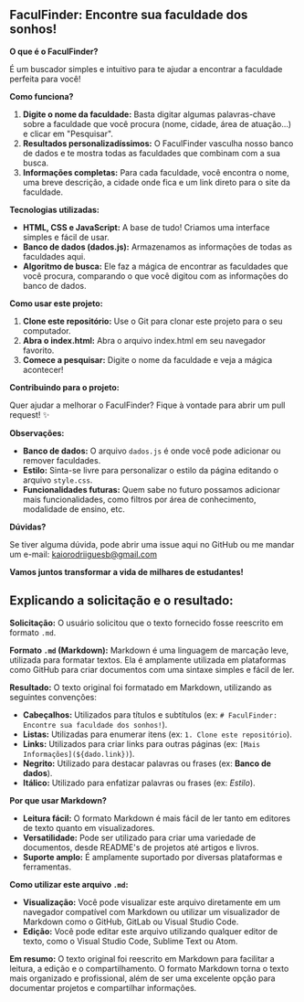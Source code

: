 ## FaculFinder: Encontre sua faculdade dos sonhos!

**O que é o FaculFinder?**

É um buscador simples e intuitivo para te ajudar a encontrar a faculdade perfeita para você! 

**Como funciona?**

1. **Digite o nome da faculdade:** Basta digitar algumas palavras-chave sobre a faculdade que você procura (nome, cidade, área de atuação...) e clicar em "Pesquisar".
2. **Resultados personalizadíssimos:** O FaculFinder vasculha nosso banco de dados e te mostra todas as faculdades que combinam com a sua busca.
3. **Informações completas:** Para cada faculdade, você encontra o nome, uma breve descrição, a cidade onde fica e um link direto para o site da faculdade.

**Tecnologias utilizadas:**

* **HTML, CSS e JavaScript:** A base de tudo! Criamos uma interface simples e fácil de usar.
* **Banco de dados (dados.js):** Armazenamos as informações de todas as faculdades aqui.
* **Algoritmo de busca:** Ele faz a mágica de encontrar as faculdades que você procura, comparando o que você digitou com as informações do banco de dados.

**Como usar este projeto:**

1. **Clone este repositório:** Use o Git para clonar este projeto para o seu computador.
2. **Abra o index.html:** Abra o arquivo index.html em seu navegador favorito.
3. **Comece a pesquisar:** Digite o nome da faculdade e veja a mágica acontecer!

**Contribuindo para o projeto:**

Quer ajudar a melhorar o FaculFinder? Fique à vontade para abrir um pull request! ✨

**Observações:**

* **Banco de dados:** O arquivo `dados.js` é onde você pode adicionar ou remover faculdades.
* **Estilo:** Sinta-se livre para personalizar o estilo da página editando o arquivo `style.css`.
* **Funcionalidades futuras:** Quem sabe no futuro possamos adicionar mais funcionalidades, como filtros por área de conhecimento, modalidade de ensino, etc.

**Dúvidas?**

Se tiver alguma dúvida, pode abrir uma issue aqui no GitHub ou me mandar um e-mail: kaiorodriiguesb@gmail.com

**Vamos juntos transformar a vida de milhares de estudantes!** 

## **Explicando a solicitação e o resultado:**

**Solicitação:**
O usuário solicitou que o texto fornecido fosse reescrito em formato `.md`. 

**Formato `.md` (Markdown):**
Markdown é uma linguagem de marcação leve, utilizada para formatar textos. Ela é amplamente utilizada em plataformas como GitHub para criar documentos com uma sintaxe simples e fácil de ler.

**Resultado:**
O texto original foi formatado em Markdown, utilizando as seguintes convenções:

* **Cabeçalhos:** Utilizados para títulos e subtítulos (ex: `# FaculFinder: Encontre sua faculdade dos sonhos!`).
* **Listas:** Utilizadas para enumerar itens (ex: `1. Clone este repositório`).
* **Links:** Utilizados para criar links para outras páginas (ex: `[Mais Informações](${dado.link})`).
* **Negrito:** Utilizado para destacar palavras ou frases (ex: **Banco de dados**).
* **Itálico:** Utilizado para enfatizar palavras ou frases (ex: _Estilo_).

**Por que usar Markdown?**
* **Leitura fácil:** O formato Markdown é mais fácil de ler tanto em editores de texto quanto em visualizadores.
* **Versatilidade:** Pode ser utilizado para criar uma variedade de documentos, desde README's de projetos até artigos e livros.
* **Suporte amplo:** É amplamente suportado por diversas plataformas e ferramentas.

**Como utilizar este arquivo `.md`:**
* **Visualização:** Você pode visualizar este arquivo diretamente em um navegador compatível com Markdown ou utilizar um visualizador de Markdown como o GitHub, GitLab ou Visual Studio Code.
* **Edição:** Você pode editar este arquivo utilizando qualquer editor de texto, como o Visual Studio Code, Sublime Text ou Atom.

**Em resumo:**
O texto original foi reescrito em Markdown para facilitar a leitura, a edição e o compartilhamento. O formato Markdown torna o texto mais organizado e profissional, além de ser uma excelente opção para documentar projetos e compartilhar informações.
